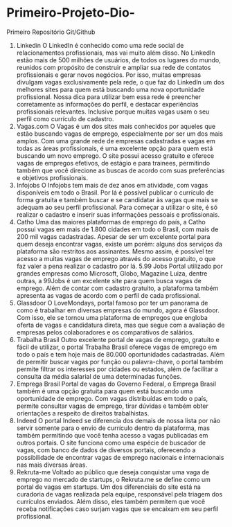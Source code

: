 # Primeiro-Projeto-Dio-
Primeiro Repositório Git/Github

1. Linkedin
O LinkedIn é conhecido como uma rede social de relacionamentos profissionais, mas vai muito além disso. 
No LinkedIn estão mais de 500 milhões de usuários, de todos os lugares do mundo, reunidos com propósito de construir e ampliar sua rede de contatos profissionais e gerar novos negócios.
Por isso, muitas empresas divulgam vagas exclusivamente pela rede, o que faz do LinkedIn um dos melhores sites para quem está buscando uma nova oportunidade profissional.
Nossa dica para utilizar bem essa rede é preencher corretamente as informações do perfil, e destacar experiências profissionais relevantes. Inclusive porque muitas vagas usam o seu perfil como currículo de cadastro.
2. Vagas.com
O Vagas é um dos sites mais conhecidos por aqueles que estão buscando vagas de emprego, especialmente por ser um dos mais amplos. 
Com uma grande rede de empresas cadastradas e vagas em todas as áreas profissionais, é uma excelente opção para quem está buscando um novo emprego.
O site possui acesso gratuito e oferece vagas de empregos efetivos, de estágio e para trainees, permitindo também que você direcione as buscas de acordo com suas preferências e objetivos profissionais.
3. Infojobs
O Infojobs tem mais de dez anos em atividade, com vagas disponíveis em todo o Brasil.
Por lá é possível publicar o currículo de forma gratuita e também buscar e se candidatar às vagas que mais se adequam ao seu perfil profissional. 
Para começar a utilizar o site, é só realizar o cadastro e inserir suas informações pessoais e profissionais. 
4. Catho
Uma das maiores plataformas de emprego do país, a Catho possui vagas em mais de 1.800 cidades em todo o Brasil, com mais de 200 mil vagas cadastradas. 
Apesar de ser um excelente portal para quem deseja encontrar vagas, existe um porém: alguns dos serviços da plataforma são restritos aos assinantes.
Mesmo assim, é possível ter acesso a muitas vagas de emprego através do acesso gratuito, o que faz valer a pena realizar o cadastro por lá.
5.99 Jobs
Portal utilizado por grandes empresas como Microsoft, Globo, Magazine Luiza, dentre outras, a 99Jobs é um excelente site para quem busca vagas de emprego.
Além de contar com cadastro gratuito, a plataforma também apresenta as vagas de acordo com o perfil de cada profissional.
6. Glassdoor
O LoveMondays, portal famoso por ter um panorama de como é trabalhar em diversas empresas do mundo, agora é Glassdoor.
Com isso, ele se tornou uma plataforma de empregos que engloba oferta de vagas e candidatura direta, mas que segue com a avaliação de empresas pelos colaboradores e os comparativos de salários.
7. Trabalha Brasil
Outro excelente portal de vagas de emprego, gratuito e fácil de utilizar, o portal Trabalha Brasil oferece vagas de emprego em todo o país e tem hoje mais de 80.000 oportunidades cadastradas.
Além de permitir buscar vagas por função ou palavra-chave, o portal também permite filtrar os interesses por cidades ou estados, além de facilitar a consulta da média salarial de uma determinadas funções.
8. Emprega Brasil
Portal de vagas do Governo Federal, o Emprega Brasil também é uma opção gratuita para quem está buscando uma oportunidade de emprego. 
Com vagas distribuídas em todo o país, permite consultar vagas de emprego, tirar dúvidas e também obter orientações a respeito de direitos trabalhistas.
9. Indeed
O portal Indeed se diferencia dos demais de nossa lista por não servir somente para o envio de currículo dentro da plataforma, mas também permitindo que você tenha acesso a vagas publicadas em outros portais.
O site funciona como uma espécie de buscador de vagas, com banco de dados de diversos portais, oferecendo a possibilidade de encontrar vagas de emprego nacionais e internacionais nas mais diversas áreas.
10. Rekruta-me
Voltado ao público que deseja conquistar uma vaga de emprego no mercado de startups, o Rekruta.me se define como um portal de vagas em startups.
Um dos diferenciais do site está na curadoria de vagas realizada pela equipe, responsável pela triagem dos currículos enviados. Além disso, eles também permitem que você receba notificações caso surjam vagas que se encaixam em seu perfil profissional.
